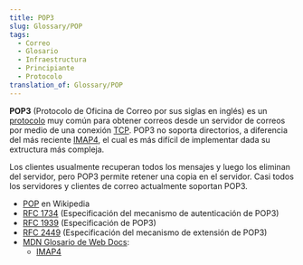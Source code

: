 ```yaml
---
title: POP3
slug: Glossary/POP
tags:
  - Correo
  - Glosario
  - Infraestructura
  - Principiante
  - Protocolo
translation_of: Glossary/POP
---
```

**POP3** (Protocolo de Oficina de Correo por sus siglas en inglés) es un [protocolo](/es/docs/Glossary/Protocol) muy común para obtener correos desde un servidor de correos por medio de una conexión [TCP](/es/docs/Glossary/TCP). POP3 no soporta directorios, a diferencia del más reciente [IMAP4](/es/docs/Glossary/IMAP), el cual es más difícil de implementar dada su extructura más compleja.

Los clientes usualmente recuperan todos los mensajes y luego los eliminan del servidor, pero POP3 permite retener una copia en el servidor. Casi todos los servidores y clientes de correo actualmente soportan POP3.

<section id="Quick_links">
 <ul>
  <li><a href="https://es.wikipedia.org/wiki/Protocolo_de_oficina_de_correo">POP</a> en Wikipedia</li>
  <li><a href="https://tools.ietf.org/html/rfc1734">RFC 1734</a> (Especificación del mecanismo de autenticación de POP3)</li>
  <li><a href="https://tools.ietf.org/html/rfc1939">RFC 1939</a> (Especificación de POP3)</li>
  <li><a href="https://tools.ietf.org/html/rfc2449">RFC 2449</a> (Especificación del mecanismo de extensión de POP3)</li>
  <li><a href="/es/docs/Glossary">MDN Glosario de Web Docs</a>:
   <ul>
    <li><a href="/es/docs/Glossary/IMAP">IMAP4</a></li>
   </ul>
  </li>
 </ul>
</section>